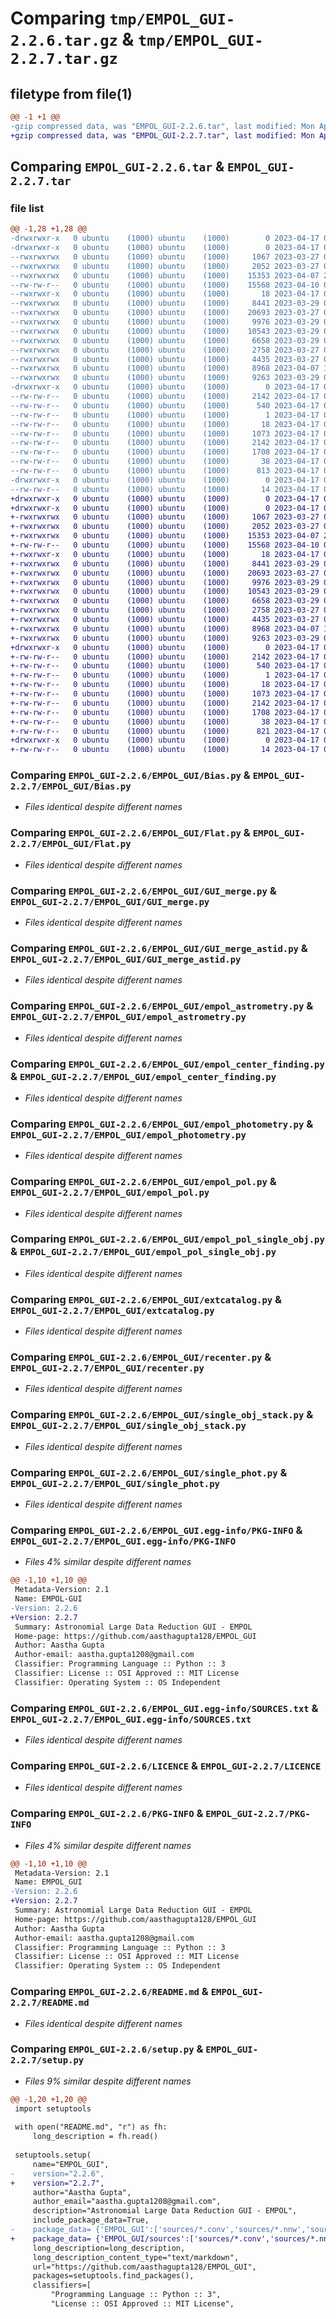 # Comparing `tmp/EMPOL_GUI-2.2.6.tar.gz` & `tmp/EMPOL_GUI-2.2.7.tar.gz`

## filetype from file(1)

```diff
@@ -1 +1 @@
-gzip compressed data, was "EMPOL_GUI-2.2.6.tar", last modified: Mon Apr 17 08:59:09 2023, max compression
+gzip compressed data, was "EMPOL_GUI-2.2.7.tar", last modified: Mon Apr 17 09:02:52 2023, max compression
```

## Comparing `EMPOL_GUI-2.2.6.tar` & `EMPOL_GUI-2.2.7.tar`

### file list

```diff
@@ -1,28 +1,28 @@
-drwxrwxr-x   0 ubuntu    (1000) ubuntu    (1000)        0 2023-04-17 08:59:09.574229 EMPOL_GUI-2.2.6/
-drwxrwxr-x   0 ubuntu    (1000) ubuntu    (1000)        0 2023-04-17 08:59:09.570230 EMPOL_GUI-2.2.6/EMPOL_GUI/
--rwxrwxrwx   0 ubuntu    (1000) ubuntu    (1000)     1067 2023-03-27 09:54:20.000000 EMPOL_GUI-2.2.6/EMPOL_GUI/Bias.py
--rwxrwxrwx   0 ubuntu    (1000) ubuntu    (1000)     2052 2023-03-27 09:54:20.000000 EMPOL_GUI-2.2.6/EMPOL_GUI/Flat.py
--rwxrwxrwx   0 ubuntu    (1000) ubuntu    (1000)    15353 2023-04-07 20:46:24.000000 EMPOL_GUI-2.2.6/EMPOL_GUI/GUI_merge.py
--rw-rw-r--   0 ubuntu    (1000) ubuntu    (1000)    15568 2023-04-10 09:34:15.000000 EMPOL_GUI-2.2.6/EMPOL_GUI/GUI_merge_astid.py
--rwxrwxr-x   0 ubuntu    (1000) ubuntu    (1000)       18 2023-04-17 08:10:52.000000 EMPOL_GUI-2.2.6/EMPOL_GUI/__init__.py
--rwxrwxrwx   0 ubuntu    (1000) ubuntu    (1000)     8441 2023-03-29 06:18:04.000000 EMPOL_GUI-2.2.6/EMPOL_GUI/empol_astrometry.py
--rwxrwxrwx   0 ubuntu    (1000) ubuntu    (1000)    20693 2023-03-27 09:54:20.000000 EMPOL_GUI-2.2.6/EMPOL_GUI/empol_center_finding.py
--rwxrwxrwx   0 ubuntu    (1000) ubuntu    (1000)     9976 2023-03-29 05:44:18.000000 EMPOL_GUI-2.2.6/EMPOL_GUI/empol_photometry.py
--rwxrwxrwx   0 ubuntu    (1000) ubuntu    (1000)    10543 2023-03-29 06:22:31.000000 EMPOL_GUI-2.2.6/EMPOL_GUI/empol_pol.py
--rwxrwxrwx   0 ubuntu    (1000) ubuntu    (1000)     6658 2023-03-29 05:45:28.000000 EMPOL_GUI-2.2.6/EMPOL_GUI/empol_pol_single_obj.py
--rwxrwxrwx   0 ubuntu    (1000) ubuntu    (1000)     2758 2023-03-27 09:54:20.000000 EMPOL_GUI-2.2.6/EMPOL_GUI/extcatalog.py
--rwxrwxrwx   0 ubuntu    (1000) ubuntu    (1000)     4435 2023-03-27 09:54:20.000000 EMPOL_GUI-2.2.6/EMPOL_GUI/recenter.py
--rwxrwxrwx   0 ubuntu    (1000) ubuntu    (1000)     8968 2023-04-07 18:57:50.000000 EMPOL_GUI-2.2.6/EMPOL_GUI/single_obj_stack.py
--rwxrwxrwx   0 ubuntu    (1000) ubuntu    (1000)     9263 2023-03-29 06:01:01.000000 EMPOL_GUI-2.2.6/EMPOL_GUI/single_phot.py
-drwxrwxr-x   0 ubuntu    (1000) ubuntu    (1000)        0 2023-04-17 08:59:09.574229 EMPOL_GUI-2.2.6/EMPOL_GUI.egg-info/
--rw-rw-r--   0 ubuntu    (1000) ubuntu    (1000)     2142 2023-04-17 08:59:09.000000 EMPOL_GUI-2.2.6/EMPOL_GUI.egg-info/PKG-INFO
--rw-rw-r--   0 ubuntu    (1000) ubuntu    (1000)      540 2023-04-17 08:59:09.000000 EMPOL_GUI-2.2.6/EMPOL_GUI.egg-info/SOURCES.txt
--rw-rw-r--   0 ubuntu    (1000) ubuntu    (1000)        1 2023-04-17 08:59:09.000000 EMPOL_GUI-2.2.6/EMPOL_GUI.egg-info/dependency_links.txt
--rw-rw-r--   0 ubuntu    (1000) ubuntu    (1000)       18 2023-04-17 08:59:09.000000 EMPOL_GUI-2.2.6/EMPOL_GUI.egg-info/top_level.txt
--rw-rw-r--   0 ubuntu    (1000) ubuntu    (1000)     1073 2023-04-17 05:51:31.000000 EMPOL_GUI-2.2.6/LICENCE
--rw-rw-r--   0 ubuntu    (1000) ubuntu    (1000)     2142 2023-04-17 08:59:09.574229 EMPOL_GUI-2.2.6/PKG-INFO
--rw-rw-r--   0 ubuntu    (1000) ubuntu    (1000)     1708 2023-04-17 05:48:57.000000 EMPOL_GUI-2.2.6/README.md
--rw-rw-r--   0 ubuntu    (1000) ubuntu    (1000)       38 2023-04-17 08:59:09.578228 EMPOL_GUI-2.2.6/setup.cfg
--rw-rw-r--   0 ubuntu    (1000) ubuntu    (1000)      813 2023-04-17 08:56:03.000000 EMPOL_GUI-2.2.6/setup.py
-drwxrwxr-x   0 ubuntu    (1000) ubuntu    (1000)        0 2023-04-17 08:59:09.574229 EMPOL_GUI-2.2.6/sources/
--rw-rw-r--   0 ubuntu    (1000) ubuntu    (1000)       14 2023-04-17 08:45:35.000000 EMPOL_GUI-2.2.6/sources/__init__.py
+drwxrwxr-x   0 ubuntu    (1000) ubuntu    (1000)        0 2023-04-17 09:02:52.497276 EMPOL_GUI-2.2.7/
+drwxrwxr-x   0 ubuntu    (1000) ubuntu    (1000)        0 2023-04-17 09:02:52.493273 EMPOL_GUI-2.2.7/EMPOL_GUI/
+-rwxrwxrwx   0 ubuntu    (1000) ubuntu    (1000)     1067 2023-03-27 09:54:20.000000 EMPOL_GUI-2.2.7/EMPOL_GUI/Bias.py
+-rwxrwxrwx   0 ubuntu    (1000) ubuntu    (1000)     2052 2023-03-27 09:54:20.000000 EMPOL_GUI-2.2.7/EMPOL_GUI/Flat.py
+-rwxrwxrwx   0 ubuntu    (1000) ubuntu    (1000)    15353 2023-04-07 20:46:24.000000 EMPOL_GUI-2.2.7/EMPOL_GUI/GUI_merge.py
+-rw-rw-r--   0 ubuntu    (1000) ubuntu    (1000)    15568 2023-04-10 09:34:15.000000 EMPOL_GUI-2.2.7/EMPOL_GUI/GUI_merge_astid.py
+-rwxrwxr-x   0 ubuntu    (1000) ubuntu    (1000)       18 2023-04-17 08:10:52.000000 EMPOL_GUI-2.2.7/EMPOL_GUI/__init__.py
+-rwxrwxrwx   0 ubuntu    (1000) ubuntu    (1000)     8441 2023-03-29 06:18:04.000000 EMPOL_GUI-2.2.7/EMPOL_GUI/empol_astrometry.py
+-rwxrwxrwx   0 ubuntu    (1000) ubuntu    (1000)    20693 2023-03-27 09:54:20.000000 EMPOL_GUI-2.2.7/EMPOL_GUI/empol_center_finding.py
+-rwxrwxrwx   0 ubuntu    (1000) ubuntu    (1000)     9976 2023-03-29 05:44:18.000000 EMPOL_GUI-2.2.7/EMPOL_GUI/empol_photometry.py
+-rwxrwxrwx   0 ubuntu    (1000) ubuntu    (1000)    10543 2023-03-29 06:22:31.000000 EMPOL_GUI-2.2.7/EMPOL_GUI/empol_pol.py
+-rwxrwxrwx   0 ubuntu    (1000) ubuntu    (1000)     6658 2023-03-29 05:45:28.000000 EMPOL_GUI-2.2.7/EMPOL_GUI/empol_pol_single_obj.py
+-rwxrwxrwx   0 ubuntu    (1000) ubuntu    (1000)     2758 2023-03-27 09:54:20.000000 EMPOL_GUI-2.2.7/EMPOL_GUI/extcatalog.py
+-rwxrwxrwx   0 ubuntu    (1000) ubuntu    (1000)     4435 2023-03-27 09:54:20.000000 EMPOL_GUI-2.2.7/EMPOL_GUI/recenter.py
+-rwxrwxrwx   0 ubuntu    (1000) ubuntu    (1000)     8968 2023-04-07 18:57:50.000000 EMPOL_GUI-2.2.7/EMPOL_GUI/single_obj_stack.py
+-rwxrwxrwx   0 ubuntu    (1000) ubuntu    (1000)     9263 2023-03-29 06:01:01.000000 EMPOL_GUI-2.2.7/EMPOL_GUI/single_phot.py
+drwxrwxr-x   0 ubuntu    (1000) ubuntu    (1000)        0 2023-04-17 09:02:52.493273 EMPOL_GUI-2.2.7/EMPOL_GUI.egg-info/
+-rw-rw-r--   0 ubuntu    (1000) ubuntu    (1000)     2142 2023-04-17 09:02:52.000000 EMPOL_GUI-2.2.7/EMPOL_GUI.egg-info/PKG-INFO
+-rw-rw-r--   0 ubuntu    (1000) ubuntu    (1000)      540 2023-04-17 09:02:52.000000 EMPOL_GUI-2.2.7/EMPOL_GUI.egg-info/SOURCES.txt
+-rw-rw-r--   0 ubuntu    (1000) ubuntu    (1000)        1 2023-04-17 09:02:52.000000 EMPOL_GUI-2.2.7/EMPOL_GUI.egg-info/dependency_links.txt
+-rw-rw-r--   0 ubuntu    (1000) ubuntu    (1000)       18 2023-04-17 09:02:52.000000 EMPOL_GUI-2.2.7/EMPOL_GUI.egg-info/top_level.txt
+-rw-rw-r--   0 ubuntu    (1000) ubuntu    (1000)     1073 2023-04-17 05:51:31.000000 EMPOL_GUI-2.2.7/LICENCE
+-rw-rw-r--   0 ubuntu    (1000) ubuntu    (1000)     2142 2023-04-17 09:02:52.493273 EMPOL_GUI-2.2.7/PKG-INFO
+-rw-rw-r--   0 ubuntu    (1000) ubuntu    (1000)     1708 2023-04-17 05:48:57.000000 EMPOL_GUI-2.2.7/README.md
+-rw-rw-r--   0 ubuntu    (1000) ubuntu    (1000)       38 2023-04-17 09:02:52.497276 EMPOL_GUI-2.2.7/setup.cfg
+-rw-rw-r--   0 ubuntu    (1000) ubuntu    (1000)      821 2023-04-17 09:02:11.000000 EMPOL_GUI-2.2.7/setup.py
+drwxrwxr-x   0 ubuntu    (1000) ubuntu    (1000)        0 2023-04-17 09:02:52.493273 EMPOL_GUI-2.2.7/sources/
+-rw-rw-r--   0 ubuntu    (1000) ubuntu    (1000)       14 2023-04-17 08:45:35.000000 EMPOL_GUI-2.2.7/sources/__init__.py
```

### Comparing `EMPOL_GUI-2.2.6/EMPOL_GUI/Bias.py` & `EMPOL_GUI-2.2.7/EMPOL_GUI/Bias.py`

 * *Files identical despite different names*

### Comparing `EMPOL_GUI-2.2.6/EMPOL_GUI/Flat.py` & `EMPOL_GUI-2.2.7/EMPOL_GUI/Flat.py`

 * *Files identical despite different names*

### Comparing `EMPOL_GUI-2.2.6/EMPOL_GUI/GUI_merge.py` & `EMPOL_GUI-2.2.7/EMPOL_GUI/GUI_merge.py`

 * *Files identical despite different names*

### Comparing `EMPOL_GUI-2.2.6/EMPOL_GUI/GUI_merge_astid.py` & `EMPOL_GUI-2.2.7/EMPOL_GUI/GUI_merge_astid.py`

 * *Files identical despite different names*

### Comparing `EMPOL_GUI-2.2.6/EMPOL_GUI/empol_astrometry.py` & `EMPOL_GUI-2.2.7/EMPOL_GUI/empol_astrometry.py`

 * *Files identical despite different names*

### Comparing `EMPOL_GUI-2.2.6/EMPOL_GUI/empol_center_finding.py` & `EMPOL_GUI-2.2.7/EMPOL_GUI/empol_center_finding.py`

 * *Files identical despite different names*

### Comparing `EMPOL_GUI-2.2.6/EMPOL_GUI/empol_photometry.py` & `EMPOL_GUI-2.2.7/EMPOL_GUI/empol_photometry.py`

 * *Files identical despite different names*

### Comparing `EMPOL_GUI-2.2.6/EMPOL_GUI/empol_pol.py` & `EMPOL_GUI-2.2.7/EMPOL_GUI/empol_pol.py`

 * *Files identical despite different names*

### Comparing `EMPOL_GUI-2.2.6/EMPOL_GUI/empol_pol_single_obj.py` & `EMPOL_GUI-2.2.7/EMPOL_GUI/empol_pol_single_obj.py`

 * *Files identical despite different names*

### Comparing `EMPOL_GUI-2.2.6/EMPOL_GUI/extcatalog.py` & `EMPOL_GUI-2.2.7/EMPOL_GUI/extcatalog.py`

 * *Files identical despite different names*

### Comparing `EMPOL_GUI-2.2.6/EMPOL_GUI/recenter.py` & `EMPOL_GUI-2.2.7/EMPOL_GUI/recenter.py`

 * *Files identical despite different names*

### Comparing `EMPOL_GUI-2.2.6/EMPOL_GUI/single_obj_stack.py` & `EMPOL_GUI-2.2.7/EMPOL_GUI/single_obj_stack.py`

 * *Files identical despite different names*

### Comparing `EMPOL_GUI-2.2.6/EMPOL_GUI/single_phot.py` & `EMPOL_GUI-2.2.7/EMPOL_GUI/single_phot.py`

 * *Files identical despite different names*

### Comparing `EMPOL_GUI-2.2.6/EMPOL_GUI.egg-info/PKG-INFO` & `EMPOL_GUI-2.2.7/EMPOL_GUI.egg-info/PKG-INFO`

 * *Files 4% similar despite different names*

```diff
@@ -1,10 +1,10 @@
 Metadata-Version: 2.1
 Name: EMPOL-GUI
-Version: 2.2.6
+Version: 2.2.7
 Summary: Astronomial Large Data Reduction GUI - EMPOL
 Home-page: https://github.com/aasthagupta128/EMPOL_GUI
 Author: Aastha Gupta
 Author-email: aastha.gupta1208@gmail.com
 Classifier: Programming Language :: Python :: 3
 Classifier: License :: OSI Approved :: MIT License
 Classifier: Operating System :: OS Independent
```

### Comparing `EMPOL_GUI-2.2.6/EMPOL_GUI.egg-info/SOURCES.txt` & `EMPOL_GUI-2.2.7/EMPOL_GUI.egg-info/SOURCES.txt`

 * *Files identical despite different names*

### Comparing `EMPOL_GUI-2.2.6/LICENCE` & `EMPOL_GUI-2.2.7/LICENCE`

 * *Files identical despite different names*

### Comparing `EMPOL_GUI-2.2.6/PKG-INFO` & `EMPOL_GUI-2.2.7/PKG-INFO`

 * *Files 4% similar despite different names*

```diff
@@ -1,10 +1,10 @@
 Metadata-Version: 2.1
 Name: EMPOL_GUI
-Version: 2.2.6
+Version: 2.2.7
 Summary: Astronomial Large Data Reduction GUI - EMPOL
 Home-page: https://github.com/aasthagupta128/EMPOL_GUI
 Author: Aastha Gupta
 Author-email: aastha.gupta1208@gmail.com
 Classifier: Programming Language :: Python :: 3
 Classifier: License :: OSI Approved :: MIT License
 Classifier: Operating System :: OS Independent
```

### Comparing `EMPOL_GUI-2.2.6/README.md` & `EMPOL_GUI-2.2.7/README.md`

 * *Files identical despite different names*

### Comparing `EMPOL_GUI-2.2.6/setup.py` & `EMPOL_GUI-2.2.7/setup.py`

 * *Files 9% similar despite different names*

```diff
@@ -1,20 +1,20 @@
 import setuptools
 
 with open("README.md", "r") as fh:
     long_description = fh.read()
 
 setuptools.setup(
     name="EMPOL_GUI",
-    version="2.2.6",
+    version="2.2.7",
     author="Aastha Gupta",
     author_email="aastha.gupta1208@gmail.com",
     description="Astronomial Large Data Reduction GUI - EMPOL",
     include_package_data=True,
-    package_data= {'EMPOL_GUI':['sources/*.conv','sources/*.nnw','sources/*.param','sources/*.sex','sources/*.cat','sources/*.desktop']},
+    package_data= {'EMPOL_GUI/sources':['sources/*.conv','sources/*.nnw','sources/*.param','sources/*.sex','sources/*.cat','sources/*.desktop']},
     long_description=long_description,
     long_description_content_type="text/markdown",
     url="https://github.com/aasthagupta128/EMPOL_GUI",
     packages=setuptools.find_packages(),
     classifiers=[
         "Programming Language :: Python :: 3",
         "License :: OSI Approved :: MIT License",
```

